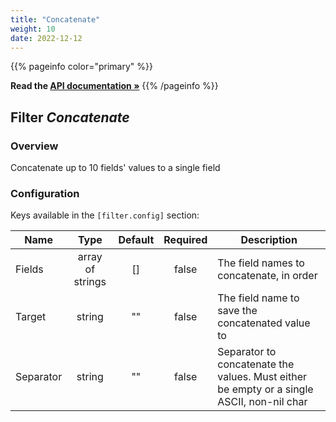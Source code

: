 ```yaml
---
title: "Concatenate"
weight: 10
date: 2022-12-12
---
```

{{% pageinfo color="primary" %}}

**Read the [API documentation &raquo;](https://pkg.go.dev/github.com/AdRoll/baker/filter#Concatenate)**
{{% /pageinfo %}}

## Filter *Concatenate*

### Overview
Concatenate up to 10 fields' values to a single field

### Configuration

Keys available in the `[filter.config]` section:

|Name|Type|Default|Required|Description|
|----|:--:|:-----:|:------:|-----------|
| Fields| array of strings| []| false| The field names to concatenate, in order|
| Target| string| ""| false| The field name to save the concatenated value to|
| Separator| string| ""| false| Separator to concatenate the values. Must either be empty or a single ASCII, non-nil char|

